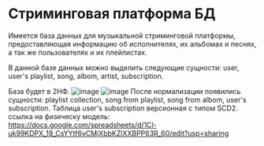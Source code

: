 # Стриминговая платформа БД

Имеется база данных для музыкальной стриминговой платформы, предоставляющая информацию об исполнителях, их альбомах и песнях, а так же пользователях и их плейлистах.

В данной базе данных можно выделить следующие сущности: user, user's playlist, song, albom, artist, subscription.

База будет в 2НФ.
![image](https://user-images.githubusercontent.com/103955957/228663879-898db2e9-7da2-49dd-a673-f72c6bad0b19.png)
![image](https://user-images.githubusercontent.com/103955957/228664059-09756bca-a3cf-4463-b829-413991a0f6fa.png)
После нормализации появились сущности: playlist collection, song from playlist, song from albom, user's subscription.
Таблица user's subscription версионная с типом SCD2.
ссылка на физическу модель:
https://docs.google.com/spreadsheets/d/1Cl-uk99KDPX_19_CsYYtf6vCMjXbbKZlXXBPP63R_60/edit?usp=sharing
